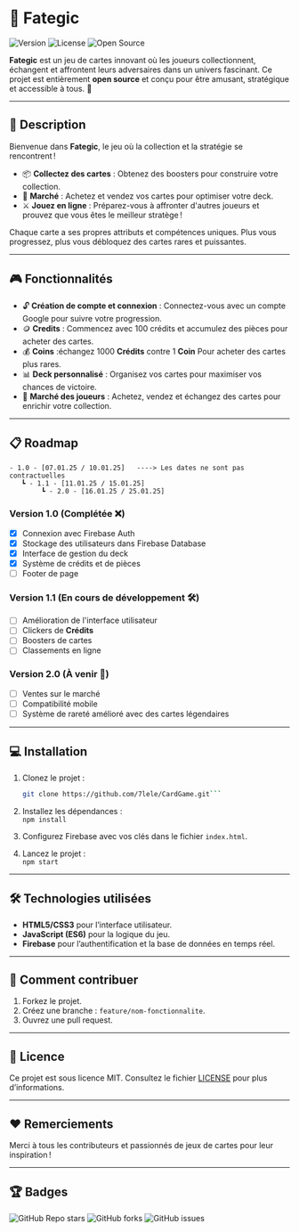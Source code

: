# 🎴 **Fategic**  
![Version](https://img.shields.io/badge/version-1.0.0-blue)  ![License](https://img.shields.io/badge/license-MIT-green)  ![Open Source](https://img.shields.io/badge/open--source-yes-brightgreen)  



**Fategic** est un jeu de cartes innovant où les joueurs collectionnent, échangent et affrontent leurs adversaires dans un univers fascinant. Ce projet est entièrement **open source** et conçu pour être amusant, stratégique et accessible à tous. 🚀

---

## 📖 **Description**
Bienvenue dans **Fategic**, le jeu où la collection et la stratégie se rencontrent !  
- 📦 **Collectez des cartes** : Obtenez des boosters pour construire votre collection.  
- 🏪 **Marché** : Achetez et vendez vos cartes pour optimiser votre deck.  
- ⚔️ **Jouez en ligne** : Préparez-vous à affronter d'autres joueurs et prouvez que vous êtes le meilleur stratège !  

Chaque carte a ses propres attributs et compétences uniques. Plus vous progressez, plus vous débloquez des cartes rares et puissantes.

---

## 🎮 **Fonctionnalités**  
- 🔓 **Création de compte et connexion** : Connectez-vous avec un compte Google pour suivre votre progression.
- 🪙 **Credits** : Commencez avec 100 crédits et accumulez des pièces pour acheter des cartes.
- 💰 **Coins** :échangez 1000 **Crédits** contre 1 **Coin** Pour acheter des cartes plus rares.
- 📊 **Deck personnalisé** : Organisez vos cartes pour maximiser vos chances de victoire.
- 🛒 **Marché des joueurs** : Achetez, vendez et échangez des cartes pour enrichir votre collection.

---

## 📋 **Roadmap**
```
- 1.0 - [07.01.25 / 10.01.25]   ----> Les dates ne sont pas contractuelles
   ┗ - 1.1 - [11.01.25 / 15.01.25] 
        ┗ - 2.0 - [16.01.25 / 25.01.25]
``` 

### **Version 1.0** (Complétée ❌)
- [x] Connexion avec Firebase Auth
- [x] Stockage des utilisateurs dans Firebase Database
- [x] Interface de gestion du deck
- [x] Système de crédits et de pièces
- [ ] Footer de page

### **Version 1.1** (En cours de développement 🛠️)
- [ ] Amélioration de l'interface utilisateur
- [ ] Clickers de **Crédits**
- [ ] Boosters de cartes
- [ ] Classements en ligne

### **Version 2.0** (À venir 🚀)
- [ ] Ventes sur le marché 
- [ ] Compatibilité mobile
- [ ] Système de rareté amélioré avec des cartes légendaires

---

## 💻 **Installation**
1. Clonez le projet :
   ```bash
   git clone https://github.com/7lele/CardGame.git```
2. Installez les dépendances :  
    ```npm install``` 

3. Configurez Firebase avec vos clés dans le fichier `index.html`.  

4. Lancez le projet :  
    ```npm start  ``` 

---

## 🛠️ **Technologies utilisées**
- **HTML5/CSS3** pour l’interface utilisateur.  
- **JavaScript (ES6)** pour la logique du jeu.  
- **Firebase** pour l’authentification et la base de données en temps réel.  

---


## 🧩 **Comment contribuer**
1. Forkez le projet.
2. Créez une branche : `feature/nom-fonctionnalite`.  
3. Ouvrez une pull request.  

---

## 📄 **Licence**
Ce projet est sous licence MIT. Consultez le fichier [LICENSE](LICENSE) pour plus d’informations.

---

## ❤️ **Remerciements**
Merci à tous les contributeurs et passionnés de jeux de cartes pour leur inspiration !

---

## 🏆 **Badges**
![GitHub Repo stars](https://img.shields.io/github/stars/7lele/CardGame?style=social)  ![GitHub forks](https://img.shields.io/github/forks/7lele/CardGame?style=social)  ![GitHub issues](https://img.shields.io/github/issues/7lele/CardGame)



